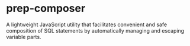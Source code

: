 # prep-composer
A lightweight JavaScript utility that facilitates convenient and safe composition of SQL statements by automatically managing and escaping variable parts.
